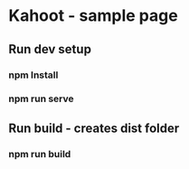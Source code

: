 # Kahoot - sample page

## Run dev setup
### npm Install
### npm run serve

## Run build - creates dist folder
### npm run build

